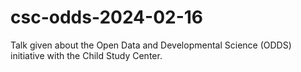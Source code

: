 # csc-odds-2024-02-16

Talk given about the Open Data and Developmental Science (ODDS) initiative with the Child Study Center.



